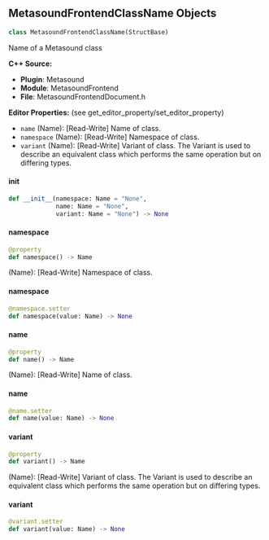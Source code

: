 ## MetasoundFrontendClassName Objects

```python
class MetasoundFrontendClassName(StructBase)
```

Name of a Metasound class

**C++ Source:**

- **Plugin**: Metasound
- **Module**: MetasoundFrontend
- **File**: MetasoundFrontendDocument.h

**Editor Properties:** (see get_editor_property/set_editor_property)

- ``name`` (Name):  [Read-Write] Name of class.
- ``namespace`` (Name):  [Read-Write] Namespace of class.
- ``variant`` (Name):  [Read-Write] Variant of class. The Variant is used to describe an equivalent class which performs the same operation but on differing types.

<a id="unreal.MetasoundFrontendClassName.__init__"></a>

#### __init__

```python
def __init__(namespace: Name = "None",
             name: Name = "None",
             variant: Name = "None") -> None
```

<a id="unreal.MetasoundFrontendClassName.namespace"></a>

#### namespace

```python
@property
def namespace() -> Name
```

(Name):  [Read-Write] Namespace of class.

<a id="unreal.MetasoundFrontendClassName.namespace"></a>

#### namespace

```python
@namespace.setter
def namespace(value: Name) -> None
```

<a id="unreal.MetasoundFrontendClassName.name"></a>

#### name

```python
@property
def name() -> Name
```

(Name):  [Read-Write] Name of class.

<a id="unreal.MetasoundFrontendClassName.name"></a>

#### name

```python
@name.setter
def name(value: Name) -> None
```

<a id="unreal.MetasoundFrontendClassName.variant"></a>

#### variant

```python
@property
def variant() -> Name
```

(Name):  [Read-Write] Variant of class. The Variant is used to describe an equivalent class which performs the same operation but on differing types.

<a id="unreal.MetasoundFrontendClassName.variant"></a>

#### variant

```python
@variant.setter
def variant(value: Name) -> None
```

<a id="unreal.MetaSoundOutput"></a>